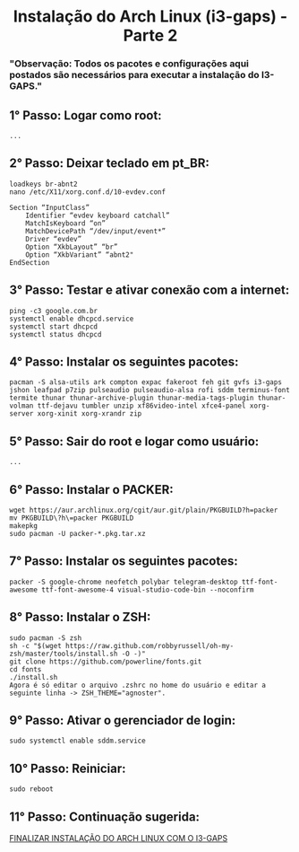 # <h1 align='center'>Instalação do Arch Linux (i3-gaps) - Parte 2</h1>

### "Observação: Todos os pacotes e configurações aqui postados são necessários para executar a instalação do I3-GAPS." ###

## 1° Passo: Logar como root: ##
```...```  

## 2° Passo: Deixar teclado em pt_BR: ##
```loadkeys br-abnt2```  
```nano /etc/X11/xorg.conf.d/10-evdev.conf```
```
Section “InputClass”
	Identifier “evdev keyboard catchall”
	MatchIsKeyboard “on”
	MatchDevicePath “/dev/input/event*”
	Driver “evdev”
	Option “XkbLayout” “br”
	Option “XkbVariant” “abnt2"
EndSection
```

## 3° Passo: Testar e ativar conexão com a internet: ##
```ping -c3 google.com.br```  
```systemctl enable dhcpcd.service```  
```systemctl start dhcpcd```  
```systemctl status dhcpcd```  

## 4° Passo: Instalar os seguintes pacotes: ##
```
pacman -S alsa-utils ark compton expac fakeroot feh git gvfs i3-gaps jshon leafpad p7zip pulseaudio pulseaudio-alsa rofi sddm terminus-font termite thunar thunar-archive-plugin thunar-media-tags-plugin thunar-volman ttf-dejavu tumbler unzip xf86video-intel xfce4-panel xorg-server xorg-xinit xorg-xrandr zip
```

## 5° Passo: Sair do root e logar como usuário: ##
```...```

## 6° Passo: Instalar o PACKER: ##
```wget https://aur.archlinux.org/cgit/aur.git/plain/PKGBUILD?h=packer```  
```mv PKGBUILD\?h\=packer PKGBUILD```  
```makepkg```  
```sudo pacman -U packer-*.pkg.tar.xz```  

## 7° Passo: Instalar os seguintes pacotes: ##
```
packer -S google-chrome neofetch polybar telegram-desktop ttf-font-awesome ttf-font-awesome-4 visual-studio-code-bin --noconfirm
```

## 8° Passo: Instalar o ZSH: ##
```sudo pacman -S zsh```  
```sh -c "$(wget https://raw.github.com/robbyrussell/oh-my-zsh/master/tools/install.sh -O -)"```  
```git clone https://github.com/powerline/fonts.git```  
```cd fonts```  
```./install.sh```  
```Agora é só editar o arquivo .zshrc no home do usuário e editar a seguinte linha -> ZSH_THEME="agnoster".```  

## 9° Passo: Ativar o gerenciador de login: ##
```sudo systemctl enable sddm.service```  

## 10° Passo: Reiniciar: ##
```sudo reboot```  

## 11° Passo: Continuação sugerida: ##
[FINALIZAR INSTALAÇÃO DO ARCH LINUX COM O I3-GAPS](https://github.com/jirrezdex/archlinux-i3)
